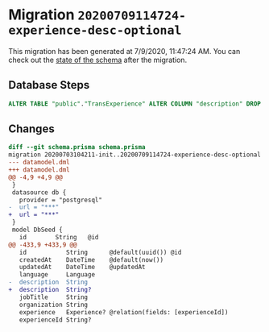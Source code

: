 # Migration `20200709114724-experience-desc-optional`

This migration has been generated at 7/9/2020, 11:47:24 AM.
You can check out the [state of the schema](./schema.prisma) after the migration.

## Database Steps

```sql
ALTER TABLE "public"."TransExperience" ALTER COLUMN "description" DROP NOT NULL;
```

## Changes

```diff
diff --git schema.prisma schema.prisma
migration 20200703104211-init..20200709114724-experience-desc-optional
--- datamodel.dml
+++ datamodel.dml
@@ -4,9 +4,9 @@
 }
 datasource db {
   provider = "postgresql"
-  url = "***"
+  url = "***"
 }
 model DbSeed {
   id        String   @id
@@ -433,9 +433,9 @@
   id           String      @default(uuid()) @id
   createdAt    DateTime    @default(now())
   updatedAt    DateTime    @updatedAt
   language     Language
-  description  String
+  description  String?
   jobTitle     String
   organization String
   experience   Experience? @relation(fields: [experienceId])
   experienceId String?
```


